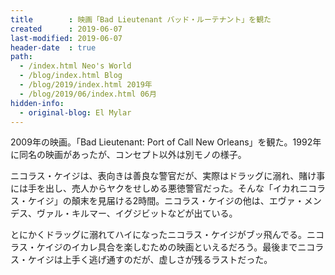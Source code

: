```yaml
---
title        : 映画「Bad Lieutenant バッド・ルーテナント」を観た
created      : 2019-06-07
last-modified: 2019-06-07
header-date  : true
path:
  - /index.html Neo's World
  - /blog/index.html Blog
  - /blog/2019/index.html 2019年
  - /blog/2019/06/index.html 06月
hidden-info:
  - original-blog: El Mylar
---
```


2009年の映画。「Bad Lieutenant: Port of Call New Orleans」を観た。1992年に同名の映画があったが、コンセプト以外は別モノの様子。

ニコラス・ケイジは、表向きは善良な警官だが、実際はドラッグに溺れ、賭け事には手を出し、売人からヤクをせしめる悪徳警官だった。そんな「イカれニコラス・ケイジ」の顛末を見届ける2時間。ニコラス・ケイジの他は、エヴァ・メンデス、ヴァル・キルマー、イグジビットなどが出ている。

とにかくドラッグに溺れてハイになったニコラス・ケイジがブッ飛んでる。ニコラス・ケイジのイカレ具合を楽しむための映画といえるだろう。最後までニコラス・ケイジは上手く逃げ通すのだが、虚しさが残るラストだった。
